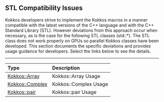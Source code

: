 ## STL Compatibility Issues

Kokkos developers strive to implement the Kokkos macros in a manner compatible with the latest versions of the C++ language and with the C++ Standard Library (STL). However deviations from this approach occur when necessary, as is the case for the following STL classes (std::*). The STL class does not work properly on GPUs so parallel Kokkos classes have been developed. This section documents the specific deviations and provides usage guidance for developers. Select the links below to see the details.

----------

|Type  |Description                  |
|:-----|:----------------------------|
|[Kokkos::Array](Kokkos%3A%3AArray) | Kokkos::Array Usage |
|[Kokkos::Complex](Kokkos%3A%3AComplex) | Kokkos::Complex Usage |
|[Kokkos::pair](Kokkos%3A%3Apair)   | Kokkos::pair Usage |
